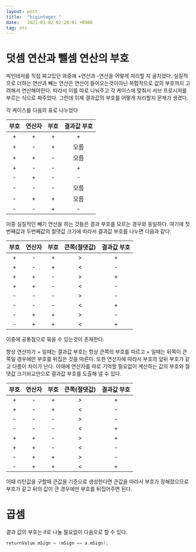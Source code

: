 ```yaml
---
layout: post
title:  "biginteger "
date:   2021-01-02 02:26:01 +0900
tag: etc
---
```



# 덧셈 연산과 뺄셈 연산의 부호

빅인테저를 직접 짜고있던 와중에 +연산과 -연산을 어떻게 처리할 지 골치였다. 실질적으로 더하는 연산과 빼는 연산은 연산이 들어오는것이아닌 복합적으로 값의 부호까지 고려해서 연산해야한다. 따라서 이를 따로 나눠주고 각 케이스에 맞춰서 서브 프로시저를 부르는 식으로 짜주었다. 그런데 이제 결과값의 부호를 어떻게 처리할지 문제가 생겼다.

각 케이스를 다음의 표로 나누었다

|부호| 연산자| 부호 |결과값 부호|
|:--:|:--:|:--:|:--:|
|+|+|+|+|
|+|-|+|모름|
|+|+|-|모름|
|+|-|-|+|
|-|+|-|-|
|-|-|-|모름|
|-|+|+|모름|
|-|-|+|-|


이중 실질적인 빼기 연산을 하는 것들은 결과 부호를 모르는 경우와 동일하다. 여기에 첫번째값과 두번째값의 절댓값 크기에 따라서 결과값 부호를 나누면 다음과 같다.

|부호| 연산자| 부호 | 큰쪽(절댓값) |결과값 부호|
|:--:|:--:|:--:|:--:|:--:|
|+|-|+|>|+|
|+|-|+|<|-|
|+|+|-|>|+|
|+|+|-|<|-|
|-|-|-|>|-|
|-|-|-|<|+|
|-|+|+|>|-|
|-|+|+|<|+|


이중에 공통점으로 묶을 수 있는것이 존재한다.

항상 연산자가 + 일때는 결과값 부호는 항상 큰쪽의 부호를 따르고 + 일때는 뒤쪽이 큰쪽일 경우에만 부호를 뒤집은 것을 따른다.  또한 연산자에 따라서 부호의 앞뒤 부호가 같고 다름이 차이가 난다. 이때에 연산자를 따로 기억할 필요없이 계산하는 값의 부호와 절댓값 크기비교만으로 결과값 부호를 도출해 낼 수 있다.



|부호| 연산자| 부호 | 큰쪽(절댓값) |결과값 부호|
|:--:|:--:|:--:|:--:|:--:|
|+|-|+|>|+|
|+|-|+|<|-|
|-|-|-|>|-|
|-|-|-|<|+|
|+|+|-|>|+|
|+|+|-|<|-|
|-|+|+|>|-|
|-|+|+|<|+|

이때 리턴값을 구할때 큰값을 기준으로 생성한다면 큰값을 따라서 부호가 정해졌으므로 부호가 같고 뒤의 값이 큰 경우에만 부호를 뒤집어주면 된다.


# 곱셈

결과 값의 부호는 if로 나눌 필요없이 다음으로 할 수 있다.

```c++
returnValue.mSign = (mSign == a.mSign);
```



